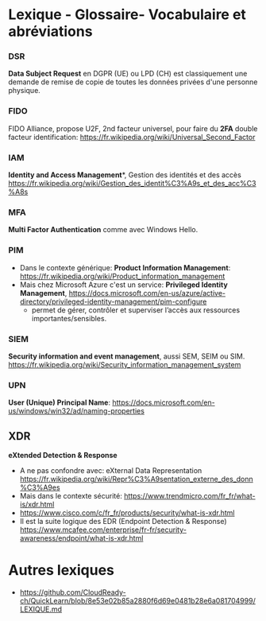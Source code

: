 # Lexique - Glossaire- Vocabulaire et abréviations

### DSR
**Data Subject Request** en DGPR (UE) ou LPD (CH) est classiquement une demande de remise de copie de toutes les données privées d'une personne physique.
### FIDO
FIDO Alliance, propose U2F, 2nd facteur universel, pour faire du **2FA** double facteur identification: https://fr.wikipedia.org/wiki/Universal_Second_Factor
### IAM
**Identity and Access Management***, Gestion des identités et des accès https://fr.wikipedia.org/wiki/Gestion_des_identit%C3%A9s_et_des_acc%C3%A8s
### MFA
**Multi Factor Authentication** comme avec Windows Hello. 
### PIM
* Dans le contexte générique: **Product Information Management**: https://fr.wikipedia.org/wiki/Product_information_management
* Mais chez Microsoft Azure c'est un service: **Privileged Identity Management**, https://docs.microsoft.com/en-us/azure/active-directory/privileged-identity-management/pim-configure
  * permet de gérer, contrôler et superviser l’accès aux ressources importantes/sensibles.
### SIEM 
**Security information and event management**, aussi SEM, SEIM ou SIM. https://fr.wikipedia.org/wiki/Security_information_management_system
### UPN
**User (Unique) Principal Name**: https://docs.microsoft.com/en-us/windows/win32/ad/naming-properties
## XDR
**eXtended Detection & Response** 
  * A ne pas confondre avec: eXternal Data Representation https://fr.wikipedia.org/wiki/Repr%C3%A9sentation_externe_des_donn%C3%A9es
  * Mais dans le contexte sécurité: https://www.trendmicro.com/fr_fr/what-is/xdr.html
  * https://www.cisco.com/c/fr_fr/products/security/what-is-xdr.html
  * Il est la suite logique des EDR (Endpoint Detection & Response) https://www.mcafee.com/enterprise/fr-fr/security-awareness/endpoint/what-is-xdr.html
  
# Autres lexiques
* https://github.com/CloudReady-ch/QuickLearn/blob/8e53e02b85a2880f6d69e0481b28e6a081704999/LEXIQUE.md
